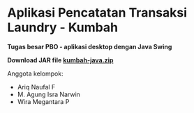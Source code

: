 # Aplikasi Pencatatan Transaksi Laundry - Kumbah

**Tugas besar PBO - aplikasi desktop dengan Java Swing**

**Download JAR file [kumbah-java.zip](https://github.com/AriqNaufalF/kumbah-java/releases/tag/PBO)**

Anggota kelompok:

- Ariq Naufal F
- M. Agung Isra Narwin
- Wira Megantara P
